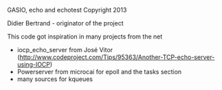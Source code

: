 GASIO, echo and echotest  Copyright 2013

Didier Bertrand - originator of the project

This code got inspiration in many projects from the net
- iocp_echo_server from José Vitor (http://www.codeproject.com/Tips/95363/Another-TCP-echo-server-using-IOCP)
- Powerserver from microcai for epoll and the tasks section
- many sources for kqueues